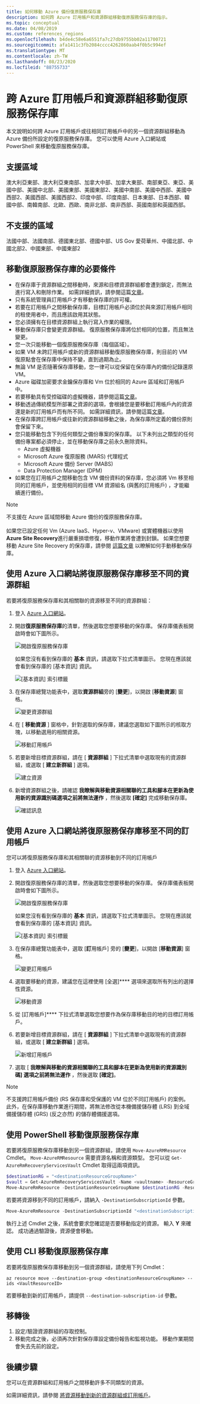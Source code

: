 ```yaml
---
title: 如何移動 Azure 備份復原服務保存庫
description: 如何跨 Azure 訂用帳戶和資源群組移動復原服務保存庫的指示。
ms.topic: conceptual
ms.date: 04/08/2019
ms.custom: references_regions
ms.openlocfilehash: b4de4c58e6a6551fa7c27db9755bb02a11700721
ms.sourcegitcommit: afa1411c3fb2084cccc4262860aab4f0b5c994ef
ms.translationtype: MT
ms.contentlocale: zh-TW
ms.lasthandoff: 08/23/2020
ms.locfileid: "88755733"
---
```

# <a name="move-a-recovery-services-vault-across-azure-subscriptions-and-resource-groups"></a>跨 Azure 訂用帳戶和資源群組移動復原服務保存庫

本文說明如何跨 Azure 訂用帳戶或往相同訂用帳戶中的另一個資源群組移動為 Azure 備份所設定的復原服務保存庫。 您可以使用 Azure 入口網站或 PowerShell 來移動復原服務保存庫。

## <a name="supported-regions"></a>支援區域

澳大利亞東部、澳大利亞東南部、加拿大中部、加拿大東部、南部東亞、東亞、美國中部、美國中北部、美國東部、美國東部2、美國中南部、美國中西部、美國中西部2、美國西部、美國西部2、印度中部、印度南部、日本東部、日本西部、韓國中部、南韓南部、北歐、西歐、南非北部、南非西部、英國南部和英國西部。

## <a name="unsupported-regions"></a>不支援的區域

法國中部、法國南部、德國東北部、德國中部、US Gov 愛荷華州、中國北部、中國北部2、中國東部、中國東部2

## <a name="prerequisites-for-moving-recovery-services-vault"></a>移動復原服務保存庫的必要條件

- 在保存庫于資源群組之間移動時，來源和目標資源群組都會遭到鎖定，而無法進行寫入和刪除作業。 如需詳細資訊，請參閱這篇[文章](../azure-resource-manager/management/move-resource-group-and-subscription.md)。
- 只有系統管理員訂用帳戶才有移動保存庫的許可權。
- 若要在訂用帳戶之間移動保存庫，目標訂用帳戶必須位於與來源訂用帳戶相同的租使用者中，而且應該啟用其狀態。
- 您必須擁有在目標資源群組上執行寫入作業的權限。
- 移動保存庫只會變更資源群組。 復原服務保存庫將位於相同的位置，而且無法變更。
- 您一次只能移動一個復原服務保存庫（每個區域）。
- 如果 VM 未跨訂用帳戶或新的資源群組移動復原服務保存庫，則目前的 VM 復原點會在保存庫中保持不變，直到過期為止。
- 無論 VM 是否隨著保存庫移動，您一律可以從保留在保存庫內的備份記錄還原 VM。
- Azure 磁碟加密要求金鑰保存庫和 Vm 位於相同的 Azure 區域和訂用帳戶中。
- 若要移動具有受控磁碟的虛擬機器，請參閱這篇[文章](https://azure.microsoft.com/blog/move-managed-disks-and-vms-now-available/)。
- 移動透過傳統模型所部署之資源的選項，會根據您是要移動訂用帳戶內的資源還是新的訂用帳戶而有所不同。 如需詳細資訊，請參閱這篇[文章](../azure-resource-manager/management/move-resource-group-and-subscription.md)。
- 在保存庫跨訂用帳戶或往新的資源群組移動之後，為保存庫所定義的備份原則會保留下來。
- 您只能移動包含下列任何類型之備份專案的保存庫。 以下未列出之類型的任何備份專案都必須停止，並在移動保存庫之前永久刪除資料。
  - Azure 虛擬機器
  - Microsoft Azure 復原服務 (MARS) 代理程式
  - Microsoft Azure 備份 Server (MABS) 
  - Data Protection Manager (DPM)
- 如果您在訂用帳戶之間移動包含 VM 備份資料的保存庫，您必須將 Vm 移至相同的訂用帳戶，並使用相同的目標 VM 資源組名 (與舊的訂用帳戶) ，才能繼續進行備份。

> [!NOTE]
> 不支援在 Azure 區域間移動 Azure 備份的復原服務保存庫。<br><br>
> 如果您已設定任何 Vm (Azure IaaS、Hyper-v、VMware) 或實體機器以使用 **Azure Site Recovery**進行嚴重損壞修復，移動作業將會遭到封鎖。 如果您想要移動 Azure Site Recovery 的保存庫，請參閱 [這篇文章](../site-recovery/move-vaults-across-regions.md) 以瞭解如何手動移動保存庫。

## <a name="use-azure-portal-to-move-recovery-services-vault-to-different-resource-group"></a>使用 Azure 入口網站將復原服務保存庫移至不同的資源群組

若要將復原服務保存庫和其相關聯的資源移至不同的資源群組：

1. 登入 [Azure 入口網站](https://portal.azure.com/)。
2. 開啟**復原服務保存庫**的清單，然後選取您想要移動的保存庫。 保存庫儀表板開啟時會如下圖所示。

   ![開啟復原服務保存庫](./media/backup-azure-move-recovery-services/open-recover-service-vault.png)

   如果您沒有看到保存庫的 **基本** 資訊，請選取下拉式清單圖示。 您現在應該就會看到保存庫的 [基本資訊] 資訊。

   ![[基本資訊] 索引標籤](./media/backup-azure-move-recovery-services/essentials-information-tab.png)

3. 在保存庫總覽功能表中，選取**資源群組**旁的 [**變更**]，以開啟 [**移動資源**] 窗格。

   ![變更資源群組](./media/backup-azure-move-recovery-services/change-resource-group.png)

4. 在 [ **移動資源** ] 窗格中，針對選取的保存庫，建議您選取如下圖所示的核取方塊，以移動選用的相關資源。

   ![移動訂用帳戶](./media/backup-azure-move-recovery-services/move-resource.png)

5. 若要新增目標資源群組，請在 [ **資源群組** ] 下拉式清單中選取現有的資源群組，或選取 [ **建立新群組** ] 選項。

   ![建立資源](./media/backup-azure-move-recovery-services/create-a-new-resource.png)

6. 新增資源群組之後，請確認 **我瞭解與移動資源相關聯的工具和腳本在更新為使用新的資源識別碼選項之前將無法運作** ，然後選取 **[確定]** 完成移動保存庫。

   ![確認訊息](./media/backup-azure-move-recovery-services/confirmation-message.png)

## <a name="use-azure-portal-to-move-recovery-services-vault-to-a-different-subscription"></a>使用 Azure 入口網站將復原服務保存庫移至不同的訂用帳戶

您可以將復原服務保存庫和其相關聯的資源移動到不同的訂用帳戶

1. 登入 [Azure 入口網站](https://portal.azure.com/)。
2. 開啟復原服務保存庫的清單，然後選取您想要移動的保存庫。 保存庫儀表板開啟時會如下圖所示。

    ![開啟復原服務保存庫](./media/backup-azure-move-recovery-services/open-recover-service-vault.png)

    如果您沒有看到保存庫的 **基本** 資訊，請選取下拉式清單圖示。 您現在應該就會看到保存庫的 [基本資訊] 資訊。

    ![[基本資訊] 索引標籤](./media/backup-azure-move-recovery-services/essentials-information-tab.png)

3. 在保存庫總覽功能表中，選取 [**訂**用帳戶] 旁的 [**變更**]，以開啟 [**移動資源**] 窗格。

   ![變更訂用帳戶](./media/backup-azure-move-recovery-services/change-resource-subscription.png)

4. 選取要移動的資源，建議您在這裡使用 [全選]**** 選項來選取所有列出的選擇性資源。

   ![移動資源](./media/backup-azure-move-recovery-services/move-resource-source-subscription.png)

5. 從 [訂用帳戶]**** 下拉式清單選取您想要作為保存庫移動目的地的目標訂用帳戶。
6. 若要新增目標資源群組，請在 [ **資源群組** ] 下拉式清單中選取現有的資源群組，或選取 [ **建立新群組** ] 選項。

   ![新增訂用帳戶](./media/backup-azure-move-recovery-services/add-subscription.png)

7. 選取 [ **我瞭解與移動的資源相關聯的工具和腳本在更新為使用新的資源識別碼] 選項之前將無法運作** ，然後選取 **[確定]**。

> [!NOTE]
> 不支援跨訂用帳戶備份 (RS 保存庫和受保護的 VM 位於不同訂用帳戶) 的案例。 此外，在保存庫移動作業進行期間，將無法修改從本機備援儲存體 (LRS) 到全域備援儲存體 (GRS) (反之亦然) 的儲存體備援選項。
>
>

## <a name="use-powershell-to-move-recovery-services-vault"></a>使用 PowerShell 移動復原服務保存庫

若要將復原服務保存庫移動到另一個資源群組，請使用 `Move-AzureRMResource` Cmdlet。 `Move-AzureRMResource` 需要資源名稱和資源類型。 您可以從 `Get-AzureRmRecoveryServicesVault` Cmdlet 取得這兩項資訊。

```powershell
$destinationRG = "<destinationResourceGroupName>"
$vault = Get-AzureRmRecoveryServicesVault -Name <vaultname> -ResourceGroupName <vaultRGname>
Move-AzureRmResource -DestinationResourceGroupName $destinationRG -ResourceId $vault.ID
```

若要將資源移到不同的訂用帳戶，請納入 `-DestinationSubscriptionId` 參數。

```powershell
Move-AzureRmResource -DestinationSubscriptionId "<destinationSubscriptionID>" -DestinationResourceGroupName $destinationRG -ResourceId $vault.ID
```

執行上述 Cmdlet 之後，系統會要求您確認是否要移動指定的資源。 輸入 **Y** 來確認。 成功通過驗證後，資源便會移動。

## <a name="use-cli-to-move-recovery-services-vault"></a>使用 CLI 移動復原服務保存庫

若要將復原服務保存庫移動到另一個資源群組，請使用下列 Cmdlet：

```azurecli
az resource move --destination-group <destinationResourceGroupName> --ids <VaultResourceID>
```

若要移動到新的訂用帳戶，請提供 `--destination-subscription-id` 參數。

## <a name="post-migration"></a>移轉後

1. 設定/驗證資源群組的存取控制。  
2. 移動完成之後，必須再次針對保存庫設定備份報告和監視功能。 移動作業期間會失去先前的設定。

## <a name="next-steps"></a>後續步驟

您可以在資源群組和訂用帳戶之間移動許多不同類型的資源。

如需詳細資訊，請參閱 [將資源移動到新的資源群組或訂用帳戶](../azure-resource-manager/management/move-resource-group-and-subscription.md)。

